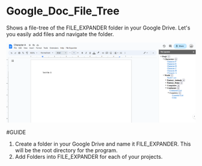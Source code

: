 # Google_Doc_File_Tree
Shows a file-tree of the FILE_EXPANDER folder in your Google Drive. Let's you easily add files and navigate the folder.

![Screenshot](example_1.png)

#GUIDE
1. Create a folder in your Google Drive and name it FILE_EXPANDER. This will be the root directory for the program. 
2. Add Folders into FILE_EXPANDER for each of your projects.
